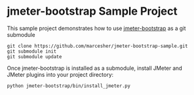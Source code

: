 # jmeter-bootstrap Sample Project

This sample project demonstrates how to use [jmeter-bootstrap](https://github.com/marcesher/jmeter-bootstrap) as a git submodule

```
git clone https://github.com/marcesher/jmeter-bootstrap-sample.git
git submodule init
git submodule update
```

Once jmeter-bootstrap is installed as a submodule, install JMeter and JMeter plugins into your project directory:

```
python jmeter-bootstrap/bin/install_jmeter.py
```

